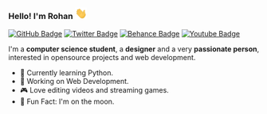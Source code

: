 ### Hello! I'm Rohan <img src="https://raw.githubusercontent.com/Calatop/Calatop/main/img/wave.gif" width="24px"> 

 [![GitHub Badge](https://img.shields.io/badge/-Projects-blue?style=flat-square&logo=github&logoColor=white&color=242933&link=https://github.com/Calatop/Calatop/blob/main/projects.md#projects)](https://github.com/Calatop/Calatop/blob/main/projects.md#projects)   [![Twitter Badge](https://img.shields.io/badge/-Twitter-1ca0f1?style=flat-square&color=242933&logo=twitter&logoColor=white&link=https://zenitsu.me/twitter)]( https://zenitsu.me/twitter) [![Behance Badge](https://img.shields.io/badge/-Behance-blue?style=flat-square&logo=behance&logoColor=white&color=242933&link=https://www.behance.net/calatop)](https://www.behance.net/calatop)  [![Youtube Badge](https://img.shields.io/badge/-Youtube-1ca0f1?style=flat-square&color=242933&logo=Youtube&logoColor=white&link=https://www.youtube.com/channel/UCIal5uyyIBPUFq5rLkhLqjg)]( https://zenitsu.me/youtube)

I'm a **computer science student**, a **designer** and a very **passionate person**, interested in opensource projects and web development. 

- 🌱 Currently learning Python.
- 🚀 Working on Web Development.
- 🎮 Love editing videos and streaming games.
- 🌙 Fun Fact: I'm on the moon.
